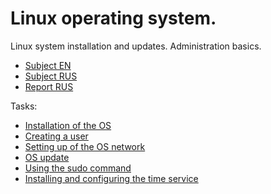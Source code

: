 # Linux operating system.

Linux system installation and updates. Administration basics.

- [Subject EN](./subject_en.md)
- [Subject RUS](./subject_rus.md)
- [Report RUS](./report.md)

Tasks:
- [Installation of the OS](./report.md#part-1-installation-of-the-os)
- [Creating a user](./report.md#part-2-creating-a-user)
- [Setting up of the OS network](./report.md#part-3-setting-up-of-the-os-network)
- [OS update](./report.md#part-4-os-update)
- [Using the sudo command](./report.md#part-5-using-the-sudo-command)
- [Installing and configuring the time service](./report.md#part-6-installing-and-configuring-the-time-service)

